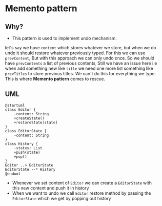 # Memento pattern

## Why?
* This pattern is used to implement undo mechanism.

let's say we have `content` which stores whatever we store, 
but when we do undo it should restore whatever previously typed.
For this we can use `prevContent`, But with this approach we can only undo once.
So we should have `prevContents` a list of previous contents, Still we have an issue here 
i.e when add something new like `title` we need one more list something like `prevTitles` to store previous titles.
We can't do this for everything we type. This is where **Memento pattern** comes to rescue.

## UML

```puml
@startuml
class Editor {
    -content: String
    +createState()
    +restoreState(state)
}
class EditorState {
    -content: String
}
class History {
    -states: List
    +push(state)
    +pop()
}
Editor ..> EditorState
EditorState --* History
@enduml
```

* Whenever we set content of `Editor` we can create a `EditorState` with this new content and push it in history
* When we want to undo we call `Editor` restore method by passing the `EditorState` which we get by popping out history
